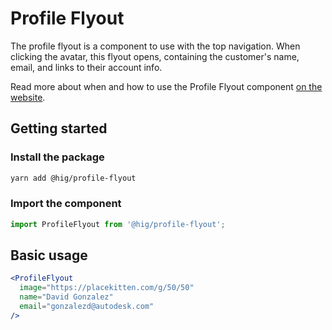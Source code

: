 # Profile Flyout

The profile flyout is a component to use with the top navigation. When clicking the avatar, this flyout opens, containing the customer's name, email, and links to their account info.

Read more about when and how to use the Profile Flyout component [on the website](https://hig.autodesk.com/web/components/top-nav).

## Getting started

### Install the package

```bash
yarn add @hig/profile-flyout
```

### Import the component

```js
import ProfileFlyout from '@hig/profile-flyout';
```

## Basic usage

```jsx
<ProfileFlyout
  image="https://placekitten.com/g/50/50"
  name="David Gonzalez"
  email="gonzalezd@autodesk.com"
/>
```
